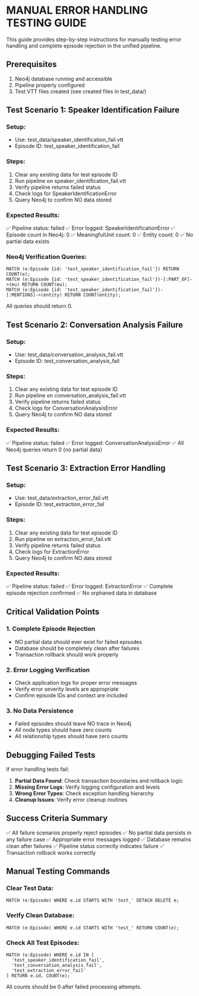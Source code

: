 
MANUAL ERROR HANDLING TESTING GUIDE
===================================

This guide provides step-by-step instructions for manually testing error handling
and complete episode rejection in the unified pipeline.

## Prerequisites
1. Neo4j database running and accessible
2. Pipeline properly configured
3. Test VTT files created (see created files in test_data/)

## Test Scenario 1: Speaker Identification Failure

### Setup:
- Use: test_data/speaker_identification_fail.vtt
- Episode ID: test_speaker_identification_fail

### Steps:
1. Clear any existing data for test episode ID
2. Run pipeline on speaker_identification_fail.vtt
3. Verify pipeline returns failed status
4. Check logs for SpeakerIdentificationError
5. Query Neo4j to confirm NO data stored

### Expected Results:
✅ Pipeline status: failed
✅ Error logged: SpeakerIdentificationError
✅ Episode count in Neo4j: 0
✅ MeaningfulUnit count: 0
✅ Entity count: 0
✅ No partial data exists

### Neo4j Verification Queries:
```cypher
MATCH (e:Episode {id: 'test_speaker_identification_fail'}) RETURN COUNT(e);
MATCH (e:Episode {id: 'test_speaker_identification_fail'})-[:PART_OF]->(mu) RETURN COUNT(mu);
MATCH (e:Episode {id: 'test_speaker_identification_fail'})-[:MENTIONS]->(entity) RETURN COUNT(entity);
```
All queries should return 0.

## Test Scenario 2: Conversation Analysis Failure

### Setup:
- Use: test_data/conversation_analysis_fail.vtt
- Episode ID: test_conversation_analysis_fail

### Steps:
1. Clear any existing data for test episode ID
2. Run pipeline on conversation_analysis_fail.vtt
3. Verify pipeline returns failed status
4. Check logs for ConversationAnalysisError
5. Query Neo4j to confirm NO data stored

### Expected Results:
✅ Pipeline status: failed
✅ Error logged: ConversationAnalysisError
✅ All Neo4j queries return 0 (no partial data)

## Test Scenario 3: Extraction Error Handling

### Setup:
- Use: test_data/extraction_error_fail.vtt
- Episode ID: test_extraction_error_fail

### Steps:
1. Clear any existing data for test episode ID
2. Run pipeline on extraction_error_fail.vtt
3. Verify pipeline returns failed status
4. Check logs for ExtractionError
5. Query Neo4j to confirm NO data stored

### Expected Results:
✅ Pipeline status: failed
✅ Error logged: ExtractionError
✅ Complete episode rejection confirmed
✅ No orphaned data in database

## Critical Validation Points

### 1. Complete Episode Rejection
- NO partial data should ever exist for failed episodes
- Database should be completely clean after failures
- Transaction rollback should work properly

### 2. Error Logging Verification
- Check application logs for proper error messages
- Verify error severity levels are appropriate
- Confirm episode IDs and context are included

### 3. No Data Persistence
- Failed episodes should leave NO trace in Neo4j
- All node types should have zero counts
- All relationship types should have zero counts

## Debugging Failed Tests

If error handling tests fail:

1. **Partial Data Found**: Check transaction boundaries and rollback logic
2. **Missing Error Logs**: Verify logging configuration and levels
3. **Wrong Error Types**: Check exception handling hierarchy
4. **Cleanup Issues**: Verify error cleanup routines

## Success Criteria Summary

✅ All failure scenarios properly reject episodes
✅ No partial data persists in any failure case
✅ Appropriate error messages logged
✅ Database remains clean after failures
✅ Pipeline status correctly indicates failure
✅ Transaction rollback works correctly

## Manual Testing Commands

### Clear Test Data:
```cypher
MATCH (e:Episode) WHERE e.id STARTS WITH 'test_' DETACH DELETE e;
```

### Verify Clean Database:
```cypher
MATCH (e:Episode) WHERE e.id STARTS WITH 'test_' RETURN COUNT(e);
```

### Check All Test Episodes:
```cypher
MATCH (e:Episode) WHERE e.id IN [
  'test_speaker_identification_fail',
  'test_conversation_analysis_fail', 
  'test_extraction_error_fail'
] RETURN e.id, COUNT(e);
```

All counts should be 0 after failed processing attempts.
